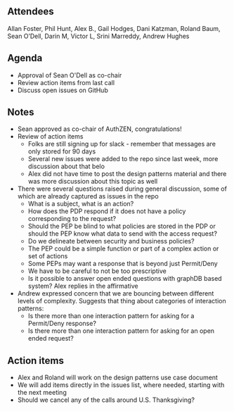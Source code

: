## Attendees
Allan Foster, Phil Hunt, Alex B., Gail Hodges, Dani Katzman, Roland Baum, Sean O’Dell, Darin M, Victor L, Srini Marreddy, Andrew Hughes
## Agenda
- Approval of Sean O'Dell as co-chair
- Review action items from last call
- Discuss open issues on GitHub
## Notes
- Sean approved as co-chair of AuthZEN, congratulations!
- Review of action items
  - Folks are still signing up for slack - remember that messages are only stored for 90 days
  - Several new issues were added to the repo since last week, more discussion about that belo
  - Alex did not have time to post the design patterns material and there was more discussion about this topic as well
- There were several questions raised during general discussion, some of which are already captured as issues in the repo
  - What is a subject, what is an action?
  - How does the PDP respond if it does not have a policy corresponding to the request?
  - Should the PEP be blind to what policies are stored in the PDP or should the PEP know what data to send with the access request?
  - Do we delineate between security and business policies?
  - The PEP could be a simple function or part of a complex action or set of actions
  - Some PEPs may want a response that is beyond just Permit/Deny
  - We have to be careful to not be too prescriptive
  - Is it possible to answer open ended questions with graphDB based system? Alex replies in the affirmative
- Andrew expressed concern that we are bouncing between different levels of complexity. Suggests that thing about categories of interaction patterns:
  - Is there more than one interaction pattern for asking for a Permit/Deny response?
  - Is there more than one interaction pattern for asking for an open ended request?
## Action items
- Alex and Roland will work on the design patterns use case document
- We will add items directly in the issues list, where needed, starting with the next meeting
- Should we cancel any of the calls around U.S. Thanksgiving?
